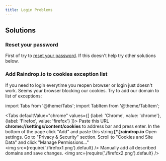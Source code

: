 ```yaml
---
title: Login Problems
---
```


## Solutions
### Reset your password
First of try to [reset your password](../forgot-password.md). If this doesn't help try other solutions below.

### Add Raindrop.io to cookies exception list
If you need to login everytime you reopen browser or login just doesn't work.
Seems your browser blocking our cookies. Try to add our domain to list of exceptions:

import Tabs from '@theme/Tabs';
import TabItem from '@theme/TabItem';

<Tabs
    defaultValue="chrome"
    values={[
        {label: 'Chrome', value: 'chrome'},
        {label: 'Firefox', value: 'firefox'}
    ]}>
    <TabItem value="chrome">
        Paste this URL <b>chrome://settings/content/cookies</b> to address bar and press enter.
        In the bottom of the page click "Add" and paste this string <b>[*.]raindrop.io</b>
    </TabItem>
    <TabItem value="firefox">
        Open settings. Go to "Privacy & Security" section. 
        Scroll to "Cookies and Site Data" and click "Manage Permissions..."  
        <img src={require('./firefox1.png').default} />
        Manually add all described domains and save changes.
        <img src={require('./firefox2.png').default} />
    </TabItem>
</Tabs>